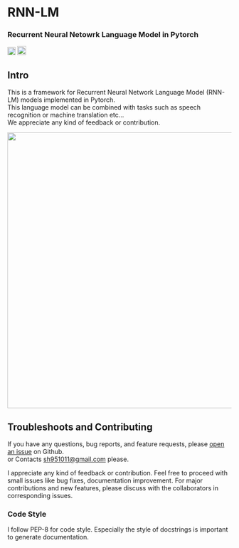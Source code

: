 # RNN-LM
  
### Recurrent Neural Netowrk Language Model in Pytorch  
[<img src="https://github.com/gentaiscool/end2end-asr-pytorch/raw/master/img/pytorch-logo-dark.png" height=18>](https://pytorch.org/) <img src="https://img.shields.io/badge/License-MIT-yellow" height=20>
  
## Intro
  
This is a framework for Recurrent Neural Network Language Model (RNN-LM) models implemented in Pytorch.  
This language model can be combined with tasks such as speech recognition or machine translation etc...    
We appreciate any kind of feedback or contribution.
  
<img src="https://miro.medium.com/max/3584/0*9LxR_80giSfC-a9N.png" width=620>  
  
## Troubleshoots and Contributing
  
If you have any questions, bug reports, and feature requests, please [open an issue](https://github.com/sooftware/RNN-LM/issues) on Github.  
or Contacts sh951011@gmail.com please.  

I appreciate any kind of feedback or contribution. Feel free to proceed with small issues like bug fixes, documentation improvement. For major contributions and new features, please discuss with the collaborators in corresponding issues.
  
### Code Style
  
I follow PEP-8 for code style. Especially the style of docstrings is important to generate documentation.
